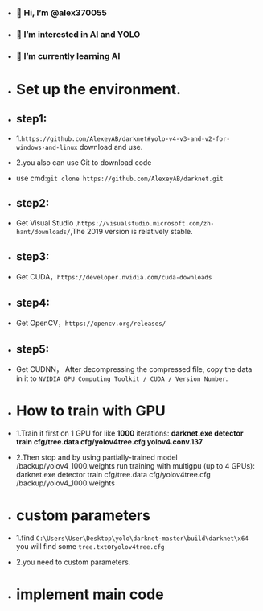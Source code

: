 - ### 👋 Hi, I’m @alex370055
- ### 👀 I’m interested in AI and YOLO
- ### 🌱 I’m currently learning AI

- # Set up the environment.
- ## step1:
- 1.`https://github.com/AlexeyAB/darknet#yolo-v4-v3-and-v2-for-windows-and-linux` download and use.
- 2.you also can use Git to download code
- use cmd:`git clone https://github.com/AlexeyAB/darknet.git`
- ## step2:
- Get Visual Studio ,`https://visualstudio.microsoft.com/zh-hant/downloads/`,The 2019 version is relatively stable.
- ## step3:
- Get CUDA，`https://developer.nvidia.com/cuda-downloads`
- ## step4:
- Get OpenCV，`https://opencv.org/releases/`
- ## step5:
- Get CUDNN， After decompressing the compressed file, copy the data in it to `NVIDIA GPU Computing Toolkit / CUDA / Version Number`.

- # How to train with GPU
- 1.Train it first on 1 GPU for like **1000** iterations: **darknet.exe detector train cfg/tree.data cfg/yolov4tree.cfg yolov4.conv.137**
- 2.Then stop and by using partially-trained model /backup/yolov4_1000.weights run training with multigpu (up to 4 GPUs): darknet.exe detector train cfg/tree.data cfg/yolov4tree.cfg /backup/yolov4_1000.weights
- #  custom parameters
- 1.find `C:\Users\User\Desktop\yolo\darknet-master\build\darknet\x64` you will find some `tree.txt`or`yolov4tree.cfg`
- 2.you need to custom parameters.
- # implement main code
